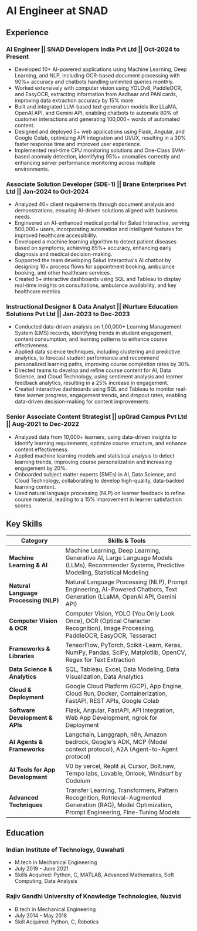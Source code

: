 # AI Engineer at SNAD

## Experience
### AI Engineer || SNAD Developers India Pvt Ltd || Oct-2024 to Present
- Developed 10+ AI-powered applications using Machine Learning, Deep Learning, and NLP, including OCR-based document processing with 90%+ accuracy and chatbots handling unlimited queries monthly.
- Worked extensively with computer vision using YOLOv8, PaddleOCR, and EasyOCR, extracting information from Aadhaar and PAN cards, improving data extraction accuracy by 15% more.
- Built and integrated LLM-based text generation models like LLaMA, OpenAI API, and Gemini API, enabling chatbots to automate 80% of customer interactions and generating 100,000+ words of automated content.
- Designed and deployed 5+ web applications using Flask, Angular, and Google Colab, optimizing API integration and UI/UX, resulting in a 30% faster response time and improved user experience.
- Implemented real-time CPU monitoring solutions and One-Class SVM-based anomaly detection, identifying 95%+ anomalies correctly and enhancing server performance monitoring across multiple environments.

### Associate Solution Developer (SDE-1) || Brane Enterprises Pvt Ltd || Jan-2024 to Oct-2024
- Analyzed 40+ client requirements through document analysis and demonstrations, ensuring AI-driven solutions aligned with business needs.
- Engineered an AI-enhanced medical portal for Salud Interactiva, serving 500,000+ users, incorporating automation and intelligent features for improved healthcare accessibility.
- Developed a machine learning algorithm to detect patient diseases based on symptoms, achieving 85%+ accuracy, enhancing early diagnosis and medical decision-making.
- Supported the team developing Salud Interactiva's AI chatbot by designing 10+ process flows for appointment booking, ambulance booking, and other healthcare services.
- Created 5+ interactive dashboards using SQL and Tableau to display real-time insights on consultations, ambulance availability, and key healthcare metrics

### Instructional Designer & Data Analyst || iNurture Education Solutions Pvt Ltd || Jan-2023 to Dec-2023
- Conducted data-driven analysis on 1,00,000+ Learning Management System (LMS) records, identifying trends in student engagement, content consumption, and learning patterns to enhance course effectiveness.
- Applied data science techniques, including clustering and predictive analytics, to forecast student performance and recommend personalized learning paths, improving course completion rates by 30%.
- Directed teams to develop and refine course content for AI, Data Science, and Cloud Technology, using sentiment analysis and learner feedback analytics, resulting in a 25% increase in engagement.
- Created interactive dashboards using SQL and Tableau to monitor real-time learner progress, engagement trends, and dropout rates, enabling data-driven decision-making for content improvements.

### Senior Associate Content Strategist || upGrad Campus Pvt Ltd || Aug-2021 to Dec-2022
- Analyzed data from 10,000+ learners, using data-driven insights to identify learning requirements, optimize course structure, and enhance content effectiveness.
- Applied machine learning models and statistical analysis to detect learning trends, improving course personalization and increasing engagement by 20%.
- Onboarded subject matter experts (SMEs) in AI, Data Science, and Cloud Technology, collaborating to develop high-quality, data-backed learning content.
- Used natural language processing (NLP) on learner feedback to refine course material, leading to a 15% improvement in learner satisfaction scores.

## Key Skills

| **Category**                     | **Skills & Tools**                                                                                  |
|-----------------------------------|--------------------------------------------------------------------------------------------------|
| **Machine Learning & AI**         | Machine Learning, Deep Learning, Generative AI, Large Language Models (LLMs), Recommender Systems, Predictive Modeling, Statistical Modeling |
| **Natural Language Processing (NLP)** | Natural Language Processing (NLP), Prompt Engineering, AI-Powered Chatbots, Text Generation (LLaMA, OpenAI API, Gemini API) |
| **Computer Vision & OCR**         | Computer Vision, YOLO (You Only Look Once), OCR (Optical Character Recognition), Image Processing, PaddleOCR, EasyOCR, Tesseract |
| **Frameworks & Libraries**        | TensorFlow, PyTorch, Scikit-Learn, Keras, NumPy, Pandas, SciPy, Matplotlib, OpenCV, Regex for Text Extraction |
| **Data Science & Analytics**      | SQL, Tableau, Excel, Data Modeling, Data Visualization, Data Analytics |
| **Cloud & Deployment**            | Google Cloud Platform (GCP), App Engine, Cloud Run, Docker, Containerization, FastAPI, REST APIs, Google Colab |
| **Software Development & APIs**   | Flask, Angular, FastAPI, API Integration, Web App Development, ngrok for Deployment |
| **AI Agents & Frameworks**        | Langchain, Langgraph, n8n, Amazon bedrock, Google's ADK, MCP (Model context protocol), A2A (Agent-to-Agent protocol) |
| **AI Tools for App Development**  | V0 by vercel, Replit ai, Cursor, Bolt.new, Tempo labs, Lovable, Onlook, Windsurf by Codeium |
| **Advanced Techniques**           | Transfer Learning, Transformers, Pattern Recognition, Retrieval-Augmented Generation (RAG), Model Optimization, Prompt Engineering, Fine-Tuning Models |

## Education
### Indian Institute of Technology, Guwahati
- M.tech in Mechanical Engineering
- July 2019 - June 2021
- Skills Acquired: Python, C, MATLAB, Advanced Mathematics, Soft Computing, Data Analysis

### Rajiv Gandhi University of Knowledge Technologies, Nuzvid
- B.tech in Mechanical Engineering
- July 2014 - May 2018
- Skill Acquired: Python, C, Robotics









